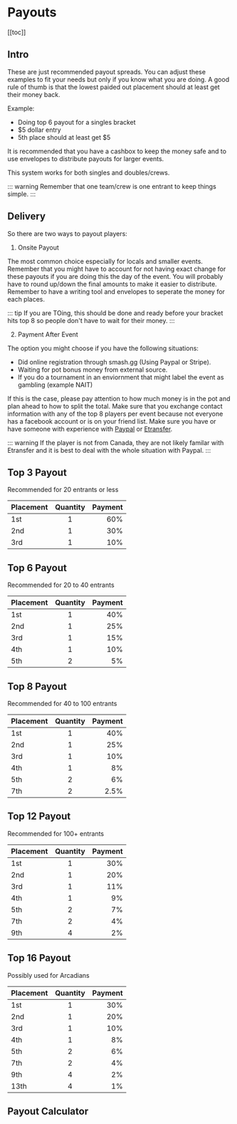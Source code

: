 # Payouts

[[toc]]

## Intro 

These are just recommended payout spreads. You can adjust these examples to fit your needs but only if you know what you are doing. 
A good rule of thumb is that the lowest paided out placement should at least get their money back.

Example:
* Doing top 6 payout for a singles bracket
* $5 dollar entry
* 5th place should at least get $5


It is recommended that you have a cashbox to keep the money safe and to use envelopes to distribute payouts for larger events.

This system works for both singles and doubles/crews. 

::: warning
Remember that one team/crew is one entrant to keep things simple.
:::

## Delivery

So there are two ways to payout players:

1. Onsite Payout

The most common choice especially for locals and smaller events. Remember that you might have to account for not having exact change for these payouts if you are doing this the day of the event. You will probably have to round up/down the final amounts to make it easier to distribute. Remember to have a writing tool and envelopes to seperate the money for each places. 

::: tip
If you are TOing, this should be done and ready before your bracket hits top 8 so people don't have to wait for their money.
:::

2. Payment After Event

The option you might choose if you have the following situations:

* Did online registration through smash.gg (Using Paypal or Stripe).
* Waiting for pot bonus money from external source.
* If you do a tournament in an enviornment that might label the event as gambling (example NAIT)

If this is the case, please pay attention to how much money is in the pot and plan ahead to how to split the total. Make sure that you exchange contact information with any of the top 8 players per event because not everyone has a facebook account or is on your friend list. Make sure you have or have someone with experience with [Paypal](https://www.paypal.com/ca/home) or [Etransfer](http://interac.ca/en/interac-e-transfer-consumer.html).

::: warning
If the player is not from Canada, they are not likely familar with Etransfer and it is best to deal with the whole situation with Paypal.
:::

## Top 3 Payout
Recommended for 20 entrants or less

| Placement       | Quantity         | Payment  |
| --------------- |:----------------:| --------:|
| 1st             | 1                |  60%     |
| 2nd             | 1                |  30%     |
| 3rd             | 1                |  10%     |

## Top 6 Payout
Recommended for 20 to 40 entrants

| Placement       | Quantity         | Payment  |
| --------------- |:----------------:| --------:|
| 1st             | 1                |  40%     |
| 2nd             | 1                |  25%     |
| 3rd             | 1                |  15%     |
| 4th             | 1                |  10%     |
| 5th             | 2                |  5%      |

## Top 8 Payout
Recommended for 40 to 100 entrants

| Placement       | Quantity         | Payment  |
| --------------- |:----------------:| --------:|
| 1st             | 1                |  40%     |
| 2nd             | 1                |  25%     |
| 3rd             | 1                |  10%     |
| 4th             | 1                |  8%      |
| 5th             | 2                |  6%      |
| 7th             | 2                |  2.5%    |

## Top 12 Payout
Recommended for 100+ entrants

| Placement       | Quantity         | Payment  |
| --------------- |:----------------:| --------:|
| 1st             | 1                |  30%     |
| 2nd             | 1                |  20%     |
| 3rd             | 1                |  11%     |
| 4th             | 1                |  9%      |
| 5th             | 2                |  7%      |
| 7th             | 2                |  4%      |
| 9th             | 4                |  2%      |

## Top 16 Payout
Possibly used for Arcadians

| Placement       | Quantity         | Payment  |
| --------------- |:----------------:| --------:|
| 1st             | 1                |  30%     |
| 2nd             | 1                |  20%     |
| 3rd             | 1                |  10%     |
| 4th             | 1                |  8%      |
| 5th             | 2                |  6%      |
| 7th             | 2                |  4%      |
| 9th             | 4                |  2%      |
| 13th            | 4                |  1%      |


## Payout Calculator

<PayoutCalc />